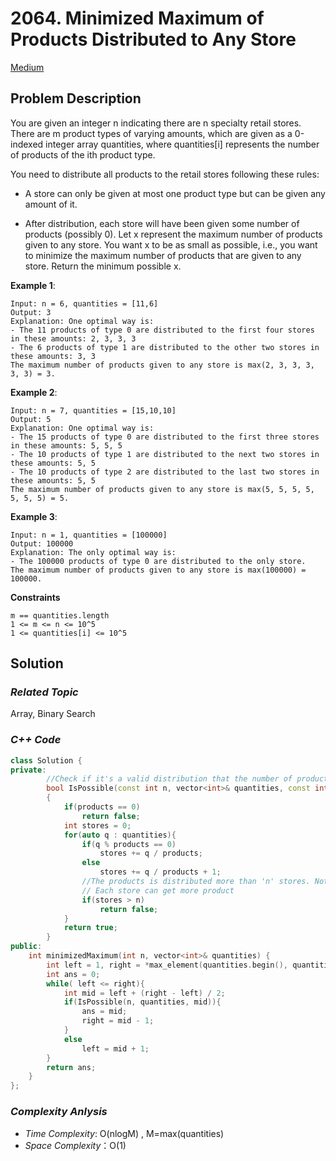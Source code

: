 # 2064. Minimized Maximum of Products Distributed to Any Store
[Medium](https://leetcode.com/problems/minimized-maximum-of-products-distributed-to-any-store/description/)

## Problem Description

You are given an integer n indicating there are n specialty retail stores. There are m product types of varying amounts, which are given as a 0-indexed integer array quantities, where quantities[i] represents the number of products of the ith product type.

You need to distribute all products to the retail stores following these rules:

  - A store can only be given at most one product type but can be given any amount of it.

  - After distribution, each store will have been given some number of products (possibly 0). Let x represent the maximum number of products given to any store. You want x to be as small as possible, i.e., you want to minimize the maximum number of products that are given to any store.
Return the minimum possible x.


**Example 1**:
```
Input: n = 6, quantities = [11,6]
Output: 3
Explanation: One optimal way is:
- The 11 products of type 0 are distributed to the first four stores in these amounts: 2, 3, 3, 3
- The 6 products of type 1 are distributed to the other two stores in these amounts: 3, 3
The maximum number of products given to any store is max(2, 3, 3, 3, 3, 3) = 3.
```
**Example 2**:
```
Input: n = 7, quantities = [15,10,10]
Output: 5
Explanation: One optimal way is:
- The 15 products of type 0 are distributed to the first three stores in these amounts: 5, 5, 5
- The 10 products of type 1 are distributed to the next two stores in these amounts: 5, 5
- The 10 products of type 2 are distributed to the last two stores in these amounts: 5, 5
The maximum number of products given to any store is max(5, 5, 5, 5, 5, 5, 5) = 5.
```
**Example 3**:
```
Input: n = 1, quantities = [100000]
Output: 100000
Explanation: The only optimal way is:
- The 100000 products of type 0 are distributed to the only store.
The maximum number of products given to any store is max(100000) = 100000.
```

**Constraints**
```
m == quantities.length
1 <= m <= n <= 10^5
1 <= quantities[i] <= 10^5
```

## Solution

### _Related Topic_
   Array, Binary Search

### _C++ Code_
```cpp
class Solution {
private:
        //Check if it's a valid distribution that the number of products given to each store is : "products"
        bool IsPossible(const int n, vector<int>& quantities, const int products)
        {
            if(products == 0)
                return false;
            int stores = 0;
            for(auto q : quantities){
                if(q % products == 0)
                    stores += q / products;
                else 
                    stores += q / products + 1;
                //The products is distributed more than 'n' stores. Not a valid distribution.
                // Each store can get more product
                if(stores > n) 
                    return false;
            }
            return true;
        }
public:
    int minimizedMaximum(int n, vector<int>& quantities) {
        int left = 1, right = *max_element(quantities.begin(), quantities.end());
        int ans = 0;
        while( left <= right){
            int mid = left + (right - left) / 2;
            if(IsPossible(n, quantities, mid)){
                ans = mid;
                right = mid - 1;
            }
            else
                left = mid + 1;
        }
        return ans;
    }
};
```

### _Complexity Anlysis_
- _Time Complexity_: O(nlogM) , M=max(quantities)
- _Space Complexity_：O(1)
